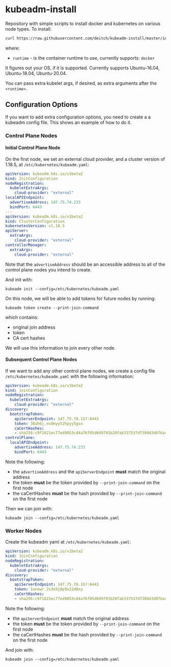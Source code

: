# kubeadm-install

Repository with simple scripts to install docker and kubernetes on various node types. To install:

```sh
curl https://raw.githubusercontent.com/deitch/kubeadm-install/master/install.sh | sh -s <runtime>
```

where:

* `runtime` - is the container runtime to use, currently supports: `docker`

It figures out your OS, if it is supported. Currently supports Ubuntu-16.04, Ubuntu-18.04, Ubuntu-20.04.

You can pass extra kubelet args, if desired, as extra arguments after the `<runtime>`.

## Configuration Options

If you want to add extra configuration options, you need to create a a kubeadm config file. This shows
an example of how to do it.

### Control Plane Nodes

#### Initial Control Plane Node

On the first node, we set an external cloud provider, and a cluster version of 1.18.5, at `/etc/kubernetes/kubeadm.yaml`:

```yaml
apiVersion: kubeadm.k8s.io/v1beta2
kind: InitConfiguration
nodeRegistration:
  kubeletExtraArgs:
    cloud-provider: "external"
localAPIEndpoint:
  advertiseAddress: 147.75.74.233
  bindPort: 6443
---
apiVersion: kubeadm.k8s.io/v1beta2
kind: ClusterConfiguration
kubernetesVersion: v1.18.5
apiServer:
  extraArgs:
    cloud-provider: "external"
controllerManager:
  extraArgs:
    cloud-provider: "external"
```

Note that the `advertiseAddress` should be an accessible address to all of the control plane nodes you intend to create.

And init with:

```console
kubeadm init --config=/etc/kubernetes/kubeadm.yaml
```

On this node, we will be able to add tokens for future nodes by running:

```
kubeadm token create --print-join-command
```

which contains:

* original join address
* token
* CA cert hashes

We will use this information to join every other node.

#### Subsequent Control Plane Nodes

If we want to add any other control plane nodes, we create a config file `/etc/kubernetes/kubeadm.yaml` with the following information:

```yaml
apiVersion: kubeadm.k8s.io/v1beta2
kind: JoinConfiguration
nodeRegistration:
  kubeletExtraArgs:
    cloud-provider: "external"
discovery:
  bootstrapToken:
    apiServerEndpoint: 147.75.78.157:6443
    token: 36ah6j.nv8myy52hpyy5gso
    caCertHashes:
    - sha256:c9f1621ec77ed9053cd4a76f85d609791b20fab337537df309d3d8f6ac340732
controlPlane:
  localAPIEndpoint:
    advertiseAddress: 147.75.74.233
    bindPort: 6443
```

Note the following:

* the `advertiseAddress` and the `apiServerEndpoint` **must** match the original address
* the token **must** be the token provided by `--print-join-command` on the first node
* the caCertHashes **must** be the hash provided by `--print-join-command` on the first node

Then we can join with:

```console
kubeadm join --config=/etc/kubernetes/kubeadm.yaml
```

### Worker Nodes

Create the kubeadm yaml at `/etc/kubernetes/kubeadm.yaml`:

```yaml
apiVersion: kubeadm.k8s.io/v1beta2
kind: JoinConfiguration
nodeRegistration:
  kubeletExtraArgs:
    cloud-provider: "external"
discovery:
  bootstrapToken:
    apiServerEndpoint: 147.75.78.157:6443
    token: 1unewr.2v3o9j8p9v22d0xy
    caCertHashes:
    - sha256:c9f1621ec77ed9053cd4a76f85d609791b20fab337537df309d3d8f6ac340732
```

Note the following:

* the `apiServerEndpoint` **must** match the original address
* the token **must** be the token provided by `--print-join-command` on the first node
* the caCertHashes **must** be the hash provided by `--print-join-command` on the first node

And join with:

```console
kubeadm join --config=/etc/kubernetes/kubeadm.yaml
```

